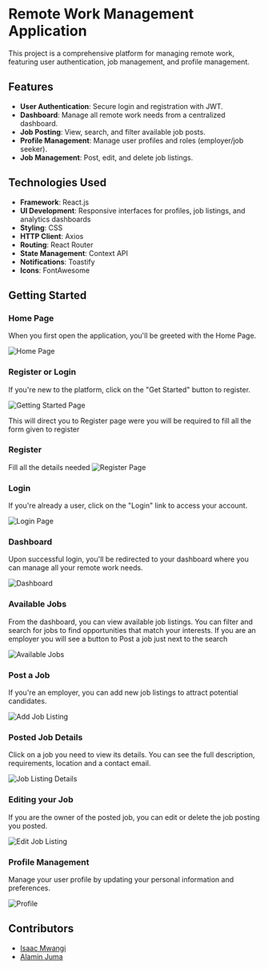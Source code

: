 # Remote Work Management Application

This project is a comprehensive platform for managing remote work, featuring user authentication, job management, and profile management.

## Features

- **User Authentication**: Secure login and registration with JWT.
- **Dashboard**: Manage all remote work needs from a centralized dashboard.
- **Job Posting**: View, search, and filter available job posts.
- **Profile Management**: Manage user profiles and roles (employer/job seeker).
- **Job Management**: Post, edit, and delete job listings.

## Technologies Used

- **Framework**: React.js
- **UI Development**: Responsive interfaces for profiles, job listings, and analytics dashboards
- **Styling**: CSS
- **HTTP Client**: Axios
- **Routing**: React Router
- **State Management**: Context API
- **Notifications**: Toastify
- **Icons**: FontAwesome


## Getting Started

### Home Page
When you first open the application, you'll be greeted with the Home Page.

![Home Page](./src/assets/Screenshot_Home.jpg)

### Register or Login
If you're new to the platform, click on the "Get Started" button to register.

![Getting Started Page](./src/assets/Screenshot_GetStarted1.jpg)

This will direct you to Register page were you will be required to fill all the form given to register

### Register
Fill all the details needed
![Register Page](./src/assets/Screenshot_registerPage.jpg)


### Login
If you're already a user, click on the "Login" link to access your account.

![Login Page](./src/assets/Screenshot_loginPage.jpg)

### Dashboard
Upon successful login, you'll be redirected to your dashboard where you can manage all your remote work needs.

![Dashboard](./src/assets/Screenshot_Dashboard.jpg)

### Available Jobs
From the dashboard, you can view available job listings. You can filter and search for jobs to find opportunities that match your interests. If you are an employer you will see a button to Post a job just next to the search

![Available Jobs](./src/assets/Screenshot_AvailableJobs.jpg)

### Post a Job 
If you're an employer, you can add new job listings to attract potential candidates.

![Add Job Listing](./src/assets/Screenshot_AddJobListing.jpg)

### Posted Job Details
Click on a job you need to view its details. You can see the full description, requirements, location and a contact email.

![Job Listing Details](./src/assets/Screenshot_JobListingDetails.jpg)

### Editing your Job
If you are the owner of the posted job, you can edit or delete the job posting you posted.

![Edit Job Listing](./src/assets/Screenshot_EditJobListing.jpg)

### Profile Management
Manage your user profile by updating your personal information and preferences.

![Profile](./src/assets/Screenshot_Profile.jpg)

## Contributors

- [Isaac Mwangi](https://github.com/Isaacmwangi)
- [Alamin Juma](https://github.com/alamin-juma)
